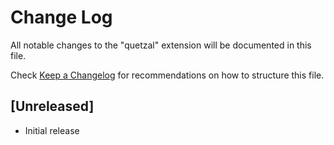 # Change Log

All notable changes to the "quetzal" extension will be documented in this file.

Check [Keep a Changelog](http://keepachangelog.com/) for recommendations on how to structure this file.

## [Unreleased]

- Initial release